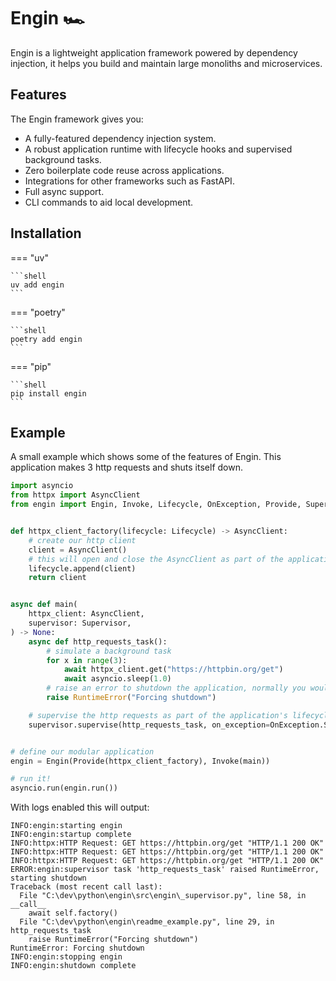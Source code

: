 # Engin 🏎️

Engin is a lightweight application framework powered by dependency injection, it helps
you build and maintain large monoliths and microservices.


## Features

The Engin framework gives you:

- A fully-featured dependency injection system.
- A robust application runtime with lifecycle hooks and supervised background tasks.
- Zero boilerplate code reuse across applications.
- Integrations for other frameworks such as FastAPI.
- Full async support.
- CLI commands to aid local development.


## Installation

=== "uv"

    ```shell
    uv add engin
    ```

=== "poetry"

    ```shell
    poetry add engin
    ```

=== "pip"

    ```shell
    pip install engin
    ```

## Example

A small example which shows some of the features of Engin. This application
makes 3 http requests and shuts itself down.

```python
import asyncio
from httpx import AsyncClient
from engin import Engin, Invoke, Lifecycle, OnException, Provide, Supervisor


def httpx_client_factory(lifecycle: Lifecycle) -> AsyncClient:
    # create our http client
    client = AsyncClient()
    # this will open and close the AsyncClient as part of the application's lifecycle
    lifecycle.append(client)
    return client


async def main(
    httpx_client: AsyncClient,
    supervisor: Supervisor,
) -> None:
    async def http_requests_task():
        # simulate a background task
        for x in range(3):
            await httpx_client.get("https://httpbin.org/get")
            await asyncio.sleep(1.0)
        # raise an error to shutdown the application, normally you wouldn't do this!
        raise RuntimeError("Forcing shutdown")

    # supervise the http requests as part of the application's lifecycle
    supervisor.supervise(http_requests_task, on_exception=OnException.SHUTDOWN)


# define our modular application
engin = Engin(Provide(httpx_client_factory), Invoke(main))

# run it!
asyncio.run(engin.run())
```

With logs enabled this will output:

```shell
INFO:engin:starting engin
INFO:engin:startup complete
INFO:httpx:HTTP Request: GET https://httpbin.org/get "HTTP/1.1 200 OK"
INFO:httpx:HTTP Request: GET https://httpbin.org/get "HTTP/1.1 200 OK"
INFO:httpx:HTTP Request: GET https://httpbin.org/get "HTTP/1.1 200 OK"
ERROR:engin:supervisor task 'http_requests_task' raised RuntimeError, starting shutdown
Traceback (most recent call last):
  File "C:\dev\python\engin\src\engin\_supervisor.py", line 58, in __call__
    await self.factory()
  File "C:\dev\python\engin\readme_example.py", line 29, in http_requests_task
    raise RuntimeError("Forcing shutdown")
RuntimeError: Forcing shutdown
INFO:engin:stopping engin
INFO:engin:shutdown complete
```
